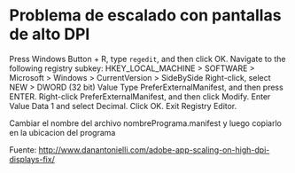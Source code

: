 <!-- TITLE: Porgramas Pequenos 4 K -->
<!-- SUBTITLE: A quick summary of Porgramas Pequenos 4 K -->

# Problema de escalado con pantallas de alto DPI
Press  Windows Button + R, type `regedit`, and then click OK.
Navigate to the following registry subkey:
HKEY_LOCAL_MACHINE > SOFTWARE > Microsoft > Windows > CurrentVersion > SideBySide
Right-click, select NEW > DWORD (32 bit) Value
Type PreferExternalManifest, and then press ENTER.
Right-click PreferExternalManifest, and then click Modify.
Enter Value Data 1 and select Decimal.
Click OK. Exit Registry Editor.

Cambiar el nombre del archivo nombrePrograma.manifest y luego copiarlo en la ubicacion del programa

Fuente: http://www.danantonielli.com/adobe-app-scaling-on-high-dpi-displays-fix/